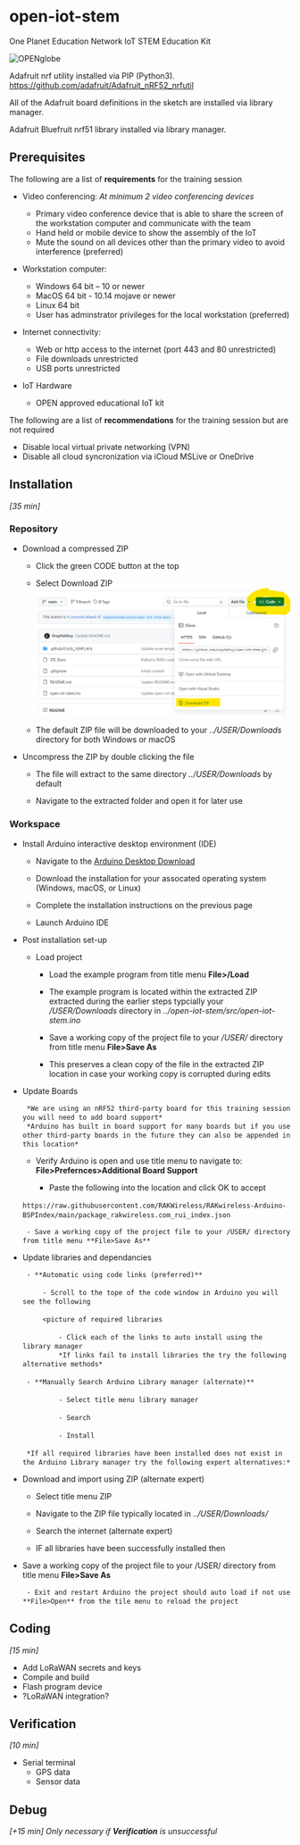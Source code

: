 # open-iot-stem
One Planet Education Network IoT STEM Education Kit


<img width="248" alt="OPENglobe" src="https://user-images.githubusercontent.com/17368055/199580276-4e5cb63f-2cf8-4e95-b6a8-bd3511b393b7.png">

Adafruit nrf utility installed via PIP (Python3).
https://github.com/adafruit/Adafruit_nRF52_nrfutil

All of the Adafruit board definitions in the sketch are installed via library manager.

Adafruit Bluefruit nrf51 library installed via library manager.

## Prerequisites

The following are a list of **requirements** for the training session

- Video conferencing: 
   *At minimum 2 video conferencing devices*
	- Primary video conference device that is able to share the screen of the workstation computer and communicate with the team
	- Hand held or mobile device to show the assembly of the IoT
   	- Mute the sound on all devices other than the primary video to avoid interference (preferred)
   	  
- Workstation computer:
    - Windows 64 bit – 10 or newer
    - MacOS 64 bit - 10.14 mojave or newer 
    - Linux 64 bit
    - User has adminstrator privileges for the local workstation (preferred)
      
- Internet connectivity:
    - Web or http access to the internet (port 443 and 80 unrestricted)
    - File downloads unrestricted
    - USB ports unrestricted
      
- IoT Hardware
    - OPEN approved educational IoT kit
 
The following are a list of **recommendations** for the training session but are not required

- Disable local virtual private networking (VPN)
- Disable all cloud syncronization via iCloud MSLive or OneDrive

## Installation
*[35 min]*
### Repository

- Download a compressed ZIP
  
  - Click the green CODE button at the top
    
  - Select Download ZIP
    ![ZIP download](https://github.com/GrayHatGuy/open-iot-stem/blob/3617701d3dec65c0ebc42911ac7744f3bd4ea87b/img/repo_zip.png?raw=true)
    
  - The default ZIP file will be downloaded to your *../USER/Downloads* directory for both Windows or macOS
    
- Uncompress the ZIP by double clicking the file
    
  - The file will extract to the same directory *../USER/Downloads* by default
    
  - Navigate to the extracted folder and open it for later use
    
### Workspace 

- Install Arduino interactive desktop environment (IDE)
  
  - Navigate to the [Arduino Desktop Download](https://support.arduino.cc/hc/en-us/articles/360019833020-Download-and-install-Arduino-IDE)
    
  - Download the installation for your assocated operating system (Windows, macOS, or Linux)
    
  - Complete the installation instructions on the previous page
    
  - Launch Arduino IDE

- Post installation set-up
  
  - Load project

  	- Load the example program from title menu **File>/Load**
     
	- The example program is located within the extracted ZIP extracted during the earlier steps typcially your */USER/Downloads* directory in *../open-iot-stem/src/open-iot-stem.ino*

	- Save a working copy of the project file to your */USER/* directory from title menu **File>Save As**
      
	- This preserves a clean copy of the file in the extracted ZIP location in case your working copy is corrupted during edits

 - Update Boards
    
    	*We are using an nRF52 third-party board for this training session you will need to add board support*
        *Arduino has built in board support for many boards but if you use other third-party boards in the future they can also be appended in this location*
    
   	- Verify Arduino is open and use title menu to navigate to: **File>Prefernces>Additional Board Support**
      
    	- Paste the following into the location and click OK to accept

   	```https://raw.githubusercontent.com/RAKWireless/RAKwireless-Arduino-BSPIndex/main/package_rakwireless.com_rui_index.json```

    	- Save a working copy of the project file to your /USER/ directory from title menu **File>Save As**
  
 - Update libraries and dependancies
    
		- **Automatic using code links (preferred)**
       
			- Scroll to the tope of the code window in Arduino you will see the following
         
	 		<picture of required libraries
         
       			- Click each of the links to auto install using the library manager
         		*If links fail to install libraries the try the following alternative methods*
         
 		- **Manually Search Arduino Library manager (alternate)**
   
      			- Select title menu library manager
   
      			- Search
        
      			- Install

     	*If all required libraries have been installed does not exist in the Arduino Library manager try the following expert alternatives:*  
       
  - Download and import using ZIP (alternate expert)
       
     - Select title menu ZIP

     - Navigate to the ZIP file typically located in *../USER/Downloads/*

     - Search the internet (alternate expert)
       
     - IF all libraries have been successfully installed then 
       
 - Save a working copy of the project file to your /USER/ directory from title menu **File>Save As**
      
        - Exit and restart Arduino the project should auto load if not use **File>Open** from the tile menu to reload the project

     
    
## Coding
*[15 min]*
- Add LoRaWAN secrets and keys
- Compile and build 
- Flash program device
- ?LoRaWAN integration?
  
## Verification
*[10 min]*
- Serial terminal
  - GPS data
  - Sensor data
    
## Debug
*[+15 min]*
*Only necessary if **Verification** is unsuccessful*
  
